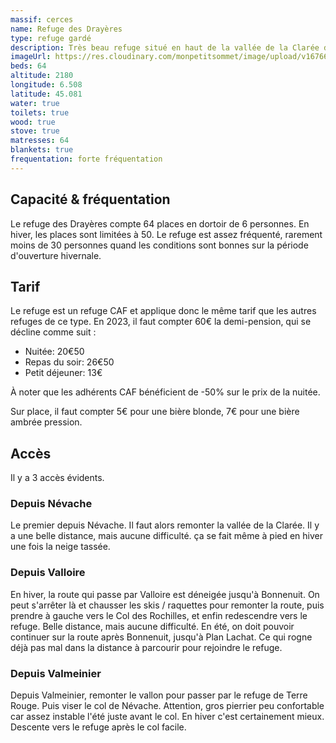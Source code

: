 ```yaml
---
massif: cerces
name: Refuge des Drayères
type: refuge gardé
description: Très beau refuge situé en haut de la vallée de la Clarée dans le massif des Cerces. Sa localisation à la croisée des chemins est idéale pour quelques jours de ski de randonnée. L'ambiance y est familiale, et l'accueil excellent.
imageUrl: https://res.cloudinary.com/monpetitsommet/image/upload/v1676619311/refuges/drayeres_unasgk.png
beds: 64
altitude: 2180
longitude: 6.508
latitude: 45.081
water: true
toilets: true
wood: true
stove: true
matresses: 64
blankets: true
frequentation: forte fréquentation
---
```


## Capacité & fréquentation
Le refuge des Drayères compte 64 places en dortoir de 6 personnes. En hiver, les places sont limitées à 50. Le refuge est assez fréquenté, rarement moins de 30 personnes quand les conditions sont bonnes sur la période d'ouverture hivernale.

## Tarif
Le refuge est un refuge CAF et applique donc le même tarif que les autres refuges de ce type.
En 2023, il faut compter 60€ la demi-pension, qui se décline comme suit :
- Nuitée: 20€50
- Repas du soir: 26€50
- Petit déjeuner: 13€

À noter que les adhérents CAF bénéficient de -50% sur le prix de la nuitée.

Sur place, il faut compter 5€ pour une bière blonde, 7€ pour une bière ambrée pression.

## Accès
Il y a 3 accès évidents.

### Depuis Névache

Le premier depuis Névache. Il faut alors remonter la vallée de la Clarée. Il y a une belle distance, mais aucune difficulté. ça se fait même à pied en hiver une fois la neige tassée.

### Depuis Valloire
En hiver, la route qui passe par Valloire est déneigée jusqu'à Bonnenuit. On peut s'arrêter là et chausser les skis / raquettes pour remonter la route, puis prendre à gauche vers le Col des Rochilles, et enfin redescendre vers le refuge. Belle distance, mais aucune difficulté.
En été, on doit pouvoir continuer sur la route après Bonnenuit, jusqu'à Plan Lachat. Ce qui rogne déjà pas mal dans la distance à parcourir pour rejoindre le refuge. 

### Depuis Valmeinier
Depuis Valmeinier, remonter le vallon pour passer par le refuge de Terre Rouge. Puis viser le col de Névache.
Attention, gros pierrier peu confortable car assez instable l'été juste avant le col. En hiver c'est certainement mieux.
Descente vers le refuge après le col facile.
